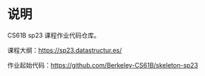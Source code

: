 # 说明

CS61B sp23 课程作业代码仓库。

课程大纲：https://sp23.datastructur.es/

作业起始代码：https://github.com/Berkeley-CS61B/skeleton-sp23
